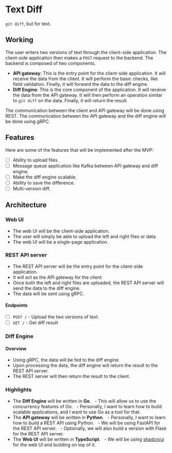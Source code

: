 # Text Diff

`git diff`, but for text.

## Working

The user enters two versions of text through the client-side application. The client-side application then makes a `POST` request to the backend.
The backend is composed of two components.

- **API gateway**: This is the entry point for the client-side application. It will receive the data from the client. It will perform the basic checks, like field validation. Finally, it will forward the data to the diff engine.
- **Diff Engine**: This is the core component of the application. It will receive the data from the API gateway. It will then perform an operation similar to `git diff` on the data. Finally, it will return the result.

The communication between the client and API gateway will be done using REST. The communication between the API gateway and the diff engine will be done using gRPC.

## Features

Here are some of the features that will be implemented after the MVP:

- [ ] Ability to upload files.
- [ ] Message queue application like Kafka between API gateway and diff engine.
- [ ] Make the diff engine scalable.
- [ ] Ability to save the difference.
- [ ] Multi-version diff.

## Architecture

### Web UI

- The web UI will be the client-side application.
- The user will simply be able to upload the left and right files or data.
- The web UI will be a single-page application.

### REST API server

- The REST API server will be the entry point for the client-side application.
- It will act as the API gateway for the client.
- Once both the left and right files are uploaded, the REST API server will send the data to the diff engine.
- The data will be sent using gRPC.

#### Endpoints

- [ ] `POST /` - Upload the two versions of text.
- [ ] `GET /` - Get diff result

### Diff Engine

#### Overview

- Using gRPC, the data will be fed to the diff engine.
- Upon processing the data, the diff engine will return the result to the REST API server.
- The REST server will then return the result to the client.

### Highlights

- The **Diff Engine** will be written in **Go**.
  - This will allow us to use the concurrency features of Go.
  - Personally, I want to learn how to build scalable applications, and I want to use Go as a tool for that.
- The **API gateway** will be written in **Python**.
  - Personally, I want to learn how to build a REST API using Python.
  - We will be using FastAPI for the REST API server.
  - Optionally, we will also build a version with Flask for the REST API server.
- The **Web UI** will be written in **TypeScript**.
  - We will be using [shadcn/ui](https://ui.shadcn.com/docs) for the web UI and building on top of it.
